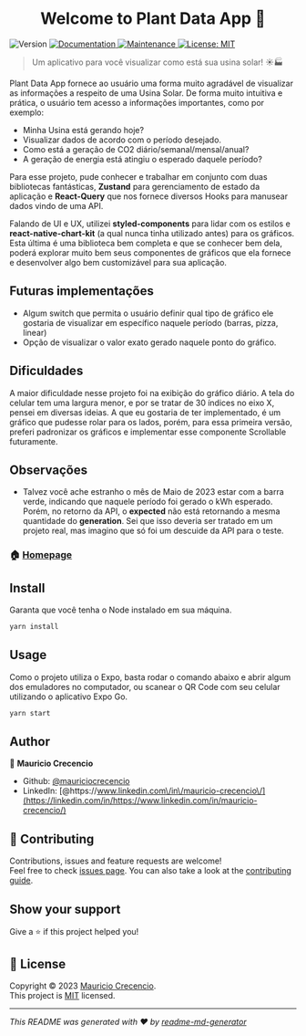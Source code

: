 <h1 align="center">Welcome to Plant Data App 👋</h1>
<p>
  <img alt="Version" src="https://img.shields.io/badge/version-1.0.0-blue.svg?cacheSeconds=2592000" />
  <a href="https://github.com/mauriciocrecencio/solar-plant-app#readme" target="_blank">
    <img alt="Documentation" src="https://img.shields.io/badge/documentation-yes-brightgreen.svg" />
  </a>
  <a href="https://github.com/mauriciocrecencio/solar-plant-app/graphs/commit-activity" target="_blank">
    <img alt="Maintenance" src="https://img.shields.io/badge/Maintained%3F-yes-green.svg" />
  </a>
  <a href="https://github.com/mauriciocrecencio/solar-plant-app/blob/master/LICENSE" target="_blank">
    <img alt="License: MIT" src="https://img.shields.io/github/license/mauriciocrecencio/Plant Data App" />
  </a>
</p>

> Um aplicativo para você visualizar como está sua usina solar! ☀️🏭

Plant Data App fornece ao usuário uma forma muito agradável de visualizar as informações a respeito de uma Usina Solar.
De forma muito intuitiva e prática, o usuário tem acesso a informações importantes, como por exemplo:

- Minha Usina está gerando hoje?
- Visualizar dados de acordo com o período desejado.
- Como está a geração de CO2 diário/semanal/mensal/anual?
- A geração de energia está atingiu o esperado daquele período?

Para esse projeto, pude conhecer e trabalhar em conjunto com duas bibliotecas fantásticas, **Zustand** para gerenciamento de estado da aplicação e **React-Query** que nos fornece diversos Hooks para manusear dados vindo de uma API.

Falando de UI e UX, utilizei **styled-components** para lidar com os estilos e **react-native-chart-kit** (a qual nunca tinha utilizado antes) para os gráficos. Esta última é uma biblioteca bem completa e que se conhecer bem dela, poderá explorar muito bem seus componentes de gráficos que ela fornece e desenvolver algo bem customizável para sua aplicação.

## Futuras implementações

- Algum switch que permita o usuário definir qual tipo de gráfico ele gostaria de visualizar em específico naquele período (barras, pizza, linear)
- Opção de visualizar o valor exato gerado naquele ponto do gráfico.

## Dificuldades

A maior dificuldade nesse projeto foi na exibição do gráfico diário. A tela do celular tem uma largura menor, e por se tratar de 30 índices no eixo X, pensei em diversas ideias. A que eu gostaria de ter implementado, é um gráfico que pudesse rolar para os lados, porém, para essa primeira versão, preferi padronizar os gráficos e implementar esse componente Scrollable futuramente.

## Observações

- Talvez você ache estranho o mês de Maio de 2023 estar com a barra verde, indicando que naquele período foi gerado o kWh esperado. Porém, no retorno da API, o **expected** não está retornando a mesma quantidade do **generation**. Sei que isso deveria ser tratado em um projeto real, mas imagino que só foi um descuide da API para o teste.

### 🏠 [Homepage](https://github.com/mauriciocrecencio/solar-plant-app)

## Install

Garanta que você tenha o Node instalado em sua máquina.

```sh
yarn install
```

## Usage

Como o projeto utiliza o Expo, basta rodar o comando abaixo e abrir algum dos emuladores no computador, ou scanear o QR Code com seu celular utilizando o aplicativo Expo Go.

```sh
yarn start
```

## Author

👤 **Mauricio Crecencio**

- Github: [@mauriciocrecencio](https://github.com/mauriciocrecencio)
- LinkedIn: [@https:\/\/www.linkedin.com\/in\/mauricio-crecencio\/](https://linkedin.com/in/https://www.linkedin.com/in/mauricio-crecencio/)

## 🤝 Contributing

Contributions, issues and feature requests are welcome!<br />Feel free to check [issues page](https://github.com/mauriciocrecencio/solar-plant-app/issues). You can also take a look at the [contributing guide](https://github.com/mauriciocrecencio/solar-plant-app/blob/master/CONTRIBUTING.md).

## Show your support

Give a ⭐️ if this project helped you!

## 📝 License

Copyright © 2023 [Mauricio Crecencio](https://github.com/mauriciocrecencio).<br />
This project is [MIT](https://github.com/mauriciocrecencio/solar-plant-app/blob/master/LICENSE) licensed.

---

_This README was generated with ❤️ by [readme-md-generator](https://github.com/kefranabg/readme-md-generator)_
